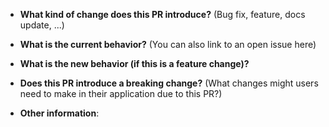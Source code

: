 - **What kind of change does this PR introduce?** (Bug fix, feature, docs update, ...)

* **What is the current behavior?** (You can also link to an open issue here)

- **What is the new behavior (if this is a feature change)?**

* **Does this PR introduce a breaking change?** (What changes might users need to make in their application due to this PR?)

- **Other information**:
